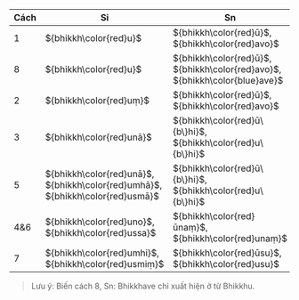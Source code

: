 | Cách | Si                                                                             | Sn                                                                          |
| ---- | ------------------------------------------------------------------------------ | --------------------------------------------------------------------------- |
| 1    | ${bhikkh\color{red}u}$                                                         | ${bhikkh\color{red}ū}$, ${bhikkh\color{red}avo}$                            |
| 8    | ${bhikkh\color{red}u}$                                                         | ${bhikkh\color{red}ū}$, ${bhikkh\color{red}avo}$, ${bhikkh\color{blue}ave}$ |
| 2    | ${bhikkh\color{red}uṃ}$                                                        | ${bhikkh\color{red}ū}$, ${bhikkh\color{red}avo}$                            |
| 3    | ${bhikkh\color{red}unā}$                                                       | ${bhikkh\color{red}ū\{b\}hi}$, ${bhikkh\color{red}u\{b\}hi}$                |
| 5    | ${bhikkh\color{red}unā}$, ${bhikkh\color{red}umhā}$, ${bhikkh\color{red}usmā}$ | ${bhikkh\color{red}ū\{b\}hi}$, ${bhikkh\color{red}u\{b\}hi}$                |
| 4&6  | ${bhikkh\color{red}uno}$, ${bhikkh\color{red}ussa}$                            | ${bhikkh\color{red}ūnaṃ}$, ${bhikkh\color{red}unaṃ}$                        |
| 7    | ${bhikkh\color{red}umhi}$, ${bhikkh\color{red}usmiṃ}$                          | ${bhikkh\color{red}ūsu}$, ${bhikkh\color{red}usu}$                          |

> Lưu ý: Biến cách 8, Sn: Bhikkhave chỉ xuất hiện ở từ Bhikkhu.
